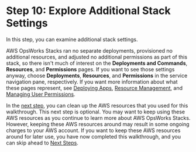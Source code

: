 # Step 10: Explore Additional Stack Settings<a name="gettingstarted-intro-explore-more"></a>

In this step, you can examine additional stack settings\.

AWS OpsWorks Stacks ran no separate deployments, provisioned no additional resources, and adjusted no additional permissions as part of this stack, so there isn't much of interest on the **Deployments and Commands**, **Resources**, and **Permissions** pages\. If you want to see those settings anyway, choose **Deployments**, **Resources**, and **Permissions** in the service navigation pane, respectively\. If you want more information about what these pages represent, see [Deploying Apps](workingapps-deploying.md), [Resource Management](resources.md), and [Managing User Permissions](opsworks-security-users.md)\.

In the [next step](gettingstarted-intro-clean-up.md), you can clean up the AWS resources that you used for this walkthrough\. This next step is optional\. You may want to keep using these AWS resources as you continue to learn more about AWS OpsWorks Stacks\. However, keeping these AWS resources around may result in some ongoing charges to your AWS account\. If you want to keep these AWS resources around for later use, you have now completed this walkthrough, and you can skip ahead to [Next Steps](gettingstarted-intro-next-steps.md)\.